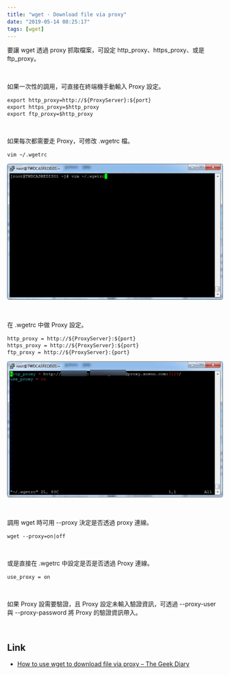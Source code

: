 ```yaml
---
title: "wget - Download file via proxy"
date: "2019-05-14 08:25:17"
tags: [wget]
---
```



要讓 wget 透過 proxy 抓取檔案，可設定 http_proxy、https_proxy、或是 ftp_proxy。  

<!-- More -->

</br>


如果一次性的調用，可直接在終端機手動輸入 Proxy 設定。  

    export http_proxy=http://${ProxyServer}:${port}
    export https_proxy=$http_proxy
    export ftp_proxy=$http_proxy

</br>


如果每次都需要走 Proxy，可修改 .wgetrc 檔。  

    vim ~/.wgetrc

![1.png](1.png)

</br>


在 .wgetrc 中做 Proxy 設定。  

    http_proxy = http://${ProxyServer}:${port}
    https_proxy = http://${ProxyServer}:${port}
    ftp_proxy = http://${ProxyServer}:{port}

![2.png](2.png)

</br>


調用 wget 時可用 --proxy 決定是否透過 proxy 連線。  

    wget --proxy=on|off

</br>


或是直接在 .wgetrc 中設定是否是否透過 Proxy 連線。  

    use_proxy = on

</br>


如果 Proxy 設需要驗證，且 Proxy 設定未輸入驗證資訊，可透過 --proxy-user 與 --proxy-password 將 Proxy 的驗證資訊帶入。  

</br>


Link
----
* [How to use wget to download file via proxy – The Geek Diary](https://www.thegeekdiary.com/how-to-use-wget-to-download-file-via-proxy/)
